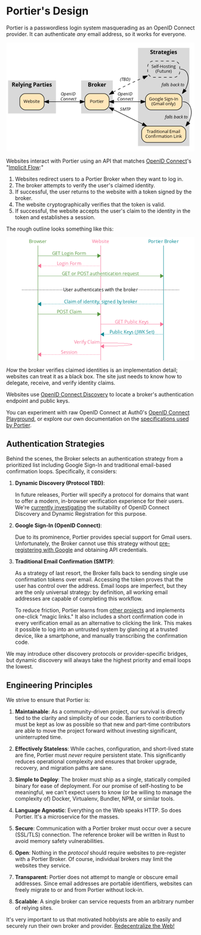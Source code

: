 # Portier's Design

Portier is a passwordless login system masquerading as an OpenID Connect provider. It can authenticate _any_ email address, so it works for everyone.

![Protocol overview graphic](img/overview.png)

Websites interact with Portier using an API that matches [OpenID Connect](http://openid.net/specs/openid-connect-core-1_0.html)'s "[Implicit Flow](http://openid.net/specs/openid-connect-core-1_0.html#ImplicitFlowAuth):"

1. Websites redirect users to a Portier Broker when they want to log in.
2. The broker attempts to verify the user's claimed identity.
3. If successful, the user returns to the website with a token signed by the broker.
4. The website cryptographically verifies that the token is valid.
5. If successful, the website accepts the user's claim to the identity in the token and establishes a session.

The rough outline looks something like this:

![OpenID Connect sequence diagram](img/rp-basic-sequence.png)

_How_ the broker verifies claimed identities is an implementation detail; websites can treat it as a black box. The site just needs to know how to delegate, receive, and verify identity claims.

Websites use [OpenID Connect Discovery](http://openid.net/specs/openid-connect-discovery-1_0.html) to locate a broker's authentication endpoint and public keys.

You can experiment with raw OpenID Connect at Auth0's [OpenID Connect Playground](https://openidconnect.net), or explore our own documentation on the [specifications used by Portier](Specs.md).

## Authentication Strategies

Behind the scenes, the Broker selects an authentication strategy from a prioritized list including Google Sign-In and traditional email-based confirmation loops. Specifically, it considers:

1.  __Dynamic Discovery (Protocol TBD)__:

    In future releases, Portier will specify a protocol for domains that want to offer a modern, in-browser verification experience for their users. We're [currently investigating](https://github.com/portier/portier.github.io/issues/13) the suitability of OpenID Connect Discovery and Dynamic Registration for this purpose.

2.  __Google Sign-In (OpenID Connect)__:

    Due to its prominence, Portier provides special support for Gmail users. Unfortunately, the Broker cannot use this strategy without [pre-registering with Google](https://developers.google.com/identity/protocols/OpenIDConnect) and obtaining API credentials.

3.  __Traditional Email Confirmation (SMTP)__:

    As a strategy of last resort, the Broker falls back to sending single use confirmation tokens over email. Accessing the token proves that the user has control over the address. Email loops are imperfect, but they are the only universal strategy: by definition, all working email addresses are capable of completing this workflow.

    To reduce friction, Portier learns from [other projects](OtherProjects.md) and implements one-click "magic links." It also includes a short confirmation code in every verification email as an alternative to clicking the link. This makes it possible to log into an untrusted system by glancing at a trusted device, like a smartphone, and manually transcribing the confirmation code.

We may introduce other discovery protocols or provider-specific bridges, but dynamic discovery will always take the highest priority and email loops the lowest.

## Engineering Principles

We strive to ensure that Portier is:

1.  __Maintainable__:  As a community-driven project, our survival is directly tied to the clarity and simplicity of our code. Barriers to contribution must be kept as low as possible so that new and part-time contributors are able to move the project forward without investing significant, uninterrupted time.

2.  __Effectively Stateless__: While caches, configuration, and short-lived state are fine, Portier must *never* require persistent state. This significantly reduces operational complexity and ensures that broker upgrade, recovery, and migration paths are sane.

3.  __Simple to Deploy__: The broker must ship as a single, statically compiled binary for ease of deployment. For our promise of self-hosting to be meaningful, we can't expect users to know (or be willing to manage the complexity of) Docker, Virtualenv, Bundler, NPM, or similar tools.

4.  __Language Agnostic__: Everything on the Web speaks HTTP. So does Portier. It's a microservice for the masses.

5.  __Secure__: Communication with a Portier broker must occur over a secure (SSL/TLS) connection. The reference broker will be written in Rust to avoid memory safety vulnerabilities.

6.  __Open__: Nothing in the _protocol_ should require websites to pre-register with a Portier Broker. Of course, individual brokers may limit the websites they service.

7.  __Transparent__: Portier does not attempt to mangle or obscure email addresses. Since email addresses are portable identifiers, websites can freely migrate to or and from Portier without lock-in.

8.  __Scalable__: A single broker can service requests from an arbitrary number of relying sites.

It's very important to us that motivated hobbyists are able to easily and securely run their own broker and provider. [Redecentralize the Web!](http://redecentralize.org/)
